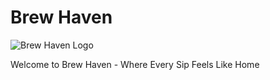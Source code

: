 # Brew Haven

![Brew Haven Logo](public/assets/brewhavenTest)

Welcome to Brew Haven - Where Every Sip Feels Like Home
